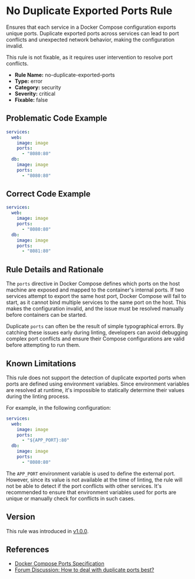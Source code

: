 # No Duplicate Exported Ports Rule

Ensures that each service in a Docker Compose configuration exports unique ports. Duplicate exported ports across
services can lead to port conflicts and unexpected network behavior, making the configuration invalid.

This rule is not fixable, as it requires user intervention to resolve port conflicts.

- **Rule Name:** no-duplicate-exported-ports
- **Type:** error
- **Category:** security
- **Severity:** critical
- **Fixable:** false

## Problematic Code Example

```yaml
services:
  web:
    image: image
    ports:
      - "8080:80"
  db:
    image: image
    ports:
      - "8080:80"

```

## Correct Code Example

```yaml
services:
  web:
    image: image
    ports:
      - "8080:80"
  db:
    image: image
    ports:
      - "8081:80"

```

## Rule Details and Rationale

The `ports` directive in Docker Compose defines which ports on the host machine are exposed and mapped to the
container's internal ports. If two services attempt to export the same host port, Docker Compose will fail to start, as
it cannot bind multiple services to the same port on the host. This makes the configuration invalid, and the issue must
be resolved manually before containers can be started.

Duplicate `ports` can often be the result of simple typographical errors. By catching these issues early during linting,
developers can avoid debugging complex port conflicts and ensure their Compose configurations are valid before
attempting to run them.

## Known Limitations

This rule does not support the detection of duplicate exported ports when ports are defined using environment variables.
Since environment variables are resolved at runtime, it's impossible to statically determine their values during the
linting process.

For example, in the following configuration:

```yaml
services:
  web:
    image: image
    ports:
      - "${APP_PORT}:80"
  db:
    image: image
    ports:
      - "8080:80"
```

The `APP_PORT` environment variable is used to define the external port. However, since its value is not available at
the time of linting, the rule will not be able to detect if the port conflicts with other services. It's recommended to
ensure that environment variables used for ports are unique or manually check for conflicts in such cases.

## Version

This rule was introduced in [v1.0.0](https://github.com/zavoloklom/docker-compose-linter/releases).

## References

- [Docker Compose Ports Specification](https://docs.docker.com/reference/compose-file/services/#ports)
- [Forum Discussion: How to deal with duplicate ports best?](https://forums.docker.com/t/new-to-docker-how-to-deal-with-duplicate-ports-best/135681)
